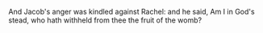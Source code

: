 And Jacob's anger was kindled against Rachel: and he said, Am I in God's stead, who hath withheld from thee the fruit of the womb?
